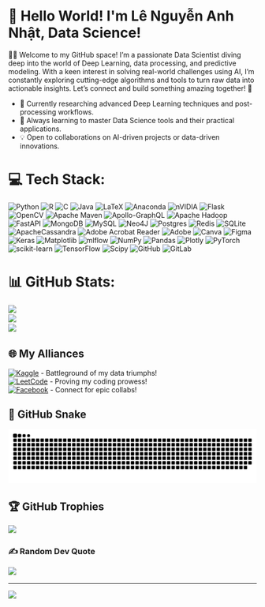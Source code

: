# 🌟 Hello World! I'm Lê Nguyễn Anh Nhật, Data Science!

👨‍💻 Welcome to my GitHub space! I’m a passionate Data Scientist diving deep into the world of Deep Learning, data processing, and predictive modeling. With a keen interest in solving real-world challenges using AI, I’m constantly exploring cutting-edge algorithms and tools to turn raw data into actionable insights. Let’s connect and build something amazing together! 🚀

- 🔭 Currently researching advanced Deep Learning techniques and post-processing workflows.
- 🌱 Always learning to master Data Science tools and their practical applications.
- 💡 Open to collaborations on AI-driven projects or data-driven innovations.


# 💻 Tech Stack:
![Python](https://img.shields.io/badge/python-3670A0?style=for-the-badge&logo=python&logoColor=ffdd54) ![R](https://img.shields.io/badge/r-%23276DC3.svg?style=for-the-badge&logo=r&logoColor=white) ![C](https://img.shields.io/badge/c-%2300599C.svg?style=for-the-badge&logo=c&logoColor=white) ![Java](https://img.shields.io/badge/java-%23ED8B00.svg?style=for-the-badge&logo=openjdk&logoColor=white) ![LaTeX](https://img.shields.io/badge/latex-%23008080.svg?style=for-the-badge&logo=latex&logoColor=white) ![Anaconda](https://img.shields.io/badge/Anaconda-%2344A833.svg?style=for-the-badge&logo=anaconda&logoColor=white) ![nVIDIA](https://img.shields.io/badge/cuda-000000.svg?style=for-the-badge&logo=nVIDIA&logoColor=green) ![Flask](https://img.shields.io/badge/flask-%23000.svg?style=for-the-badge&logo=flask&logoColor=white) ![OpenCV](https://img.shields.io/badge/opencv-%23white.svg?style=for-the-badge&logo=opencv&logoColor=white) ![Apache Maven](https://img.shields.io/badge/Apache%20Maven-C71A36?style=for-the-badge&logo=Apache%20Maven&logoColor=white) ![Apollo-GraphQL](https://img.shields.io/badge/-ApolloGraphQL-311C87?style=for-the-badge&logo=apollo-graphql) ![Apache Hadoop](https://img.shields.io/badge/Apache%20Hadoop-66CCFF?style=for-the-badge&logo=apachehadoop&logoColor=black) ![FastAPI](https://img.shields.io/badge/FastAPI-005571?style=for-the-badge&logo=fastapi) ![MongoDB](https://img.shields.io/badge/MongoDB-%234ea94b.svg?style=for-the-badge&logo=mongodb&logoColor=white) ![MySQL](https://img.shields.io/badge/mysql-4479A1.svg?style=for-the-badge&logo=mysql&logoColor=white) ![Neo4J](https://img.shields.io/badge/Neo4j-008CC1?style=for-the-badge&logo=neo4j&logoColor=white) ![Postgres](https://img.shields.io/badge/postgres-%23316192.svg?style=for-the-badge&logo=postgresql&logoColor=white) ![Redis](https://img.shields.io/badge/redis-%23DD0031.svg?style=for-the-badge&logo=redis&logoColor=white) ![SQLite](https://img.shields.io/badge/sqlite-%2307405e.svg?style=for-the-badge&logo=sqlite&logoColor=white) ![ApacheCassandra](https://img.shields.io/badge/cassandra-%231287B1.svg?style=for-the-badge&logo=apache-cassandra&logoColor=white) ![Adobe Acrobat Reader](https://img.shields.io/badge/Adobe%20Acrobat%20Reader-EC1C24.svg?style=for-the-badge&logo=Adobe%20Acrobat%20Reader&logoColor=white) ![Adobe](https://img.shields.io/badge/adobe-%23FF0000.svg?style=for-the-badge&logo=adobe&logoColor=white) ![Canva](https://img.shields.io/badge/Canva-%2300C4CC.svg?style=for-the-badge&logo=Canva&logoColor=white) ![Figma](https://img.shields.io/badge/figma-%23F24E1E.svg?style=for-the-badge&logo=figma&logoColor=white) ![Keras](https://img.shields.io/badge/Keras-%23D00000.svg?style=for-the-badge&logo=Keras&logoColor=white) ![Matplotlib](https://img.shields.io/badge/Matplotlib-%23ffffff.svg?style=for-the-badge&logo=Matplotlib&logoColor=black) ![mlflow](https://img.shields.io/badge/mlflow-%23d9ead3.svg?style=for-the-badge&logo=numpy&logoColor=blue) ![NumPy](https://img.shields.io/badge/numpy-%23013243.svg?style=for-the-badge&logo=numpy&logoColor=white) ![Pandas](https://img.shields.io/badge/pandas-%23150458.svg?style=for-the-badge&logo=pandas&logoColor=white) ![Plotly](https://img.shields.io/badge/Plotly-%233F4F75.svg?style=for-the-badge&logo=plotly&logoColor=white) ![PyTorch](https://img.shields.io/badge/PyTorch-%23EE4C2C.svg?style=for-the-badge&logo=PyTorch&logoColor=white) ![scikit-learn](https://img.shields.io/badge/scikit--learn-%23F7931E.svg?style=for-the-badge&logo=scikit-learn&logoColor=white) ![TensorFlow](https://img.shields.io/badge/TensorFlow-%23FF6F00.svg?style=for-the-badge&logo=TensorFlow&logoColor=white) ![Scipy](https://img.shields.io/badge/SciPy-%230C55A5.svg?style=for-the-badge&logo=scipy&logoColor=%white) ![GitHub](https://img.shields.io/badge/github-%23121011.svg?style=for-the-badge&logo=github&logoColor=white) ![GitLab](https://img.shields.io/badge/gitlab-%23181717.svg?style=for-the-badge&logo=gitlab&logoColor=white)
# 📊 GitHub Stats:
![](https://github-readme-stats.vercel.app/api?username=AlexNhat&theme=dark&hide_border=false&include_all_commits=false&count_private=false)<br/>
![](https://nirzak-streak-stats.vercel.app/?user=AlexNhat&theme=dark&hide_border=false)<br/>
![](https://github-readme-stats.vercel.app/api/top-langs/?username=AlexNhat&theme=dark&hide_border=false&include_all_commits=false&count_private=false&layout=compact)

## 🌐 My Alliances
[![Kaggle](https://img.shields.io/badge/Kaggle-20BEFF?style=plastic&logo=kaggle&logoColor=white)](https://www.kaggle.com/nguyannhat) - Battleground of my data triumphs!  
[![LeetCode](https://img.shields.io/badge/LeetCode-000000?style=plastic&logo=leetcode&logoColor=white)](https://leetcode.com/u/ANHNAT/) - Proving my coding prowess!  
[![Facebook](https://img.shields.io/badge/Facebook-1877F2?style=plastic&logo=facebook&logoColor=white)](https://facebook.com/alexnhat2024) - Connect for epic collabs!

## 🐍 GitHub Snake
<picture>
  <source media="(prefers-color-scheme: dark)" srcset="https://raw.githubusercontent.com/AlexNhat/AlexNhat/output/github-snake-dark.svg" />
  <source media="(prefers-color-scheme: light)" srcset="https://raw.githubusercontent.com/AlexNhat/AlexNhat/output/github-snake.svg" />
  <img alt="github-snake" src="https://raw.githubusercontent.com/AlexNhat/AlexNhat/output/github-snake.svg" />
</picture>

## 🏆 GitHub Trophies
![](https://github-profile-trophy.vercel.app/?username=AlexNhat&theme=radical&no-frame=false&no-bg=true&margin-w=4)

### ✍️ Random Dev Quote
![](https://quotes-github-readme.vercel.app/api?type=horizontal&theme=radical)

---
[![](https://visitcount.itsvg.in/api?id=AlexNhat&icon=0&color=0)](https://visitcount.itsvg.in)

<!-- Proudly created with GPRM ( https://gprm.itsvg.in ) -->

